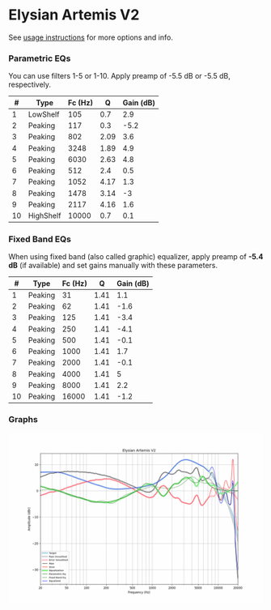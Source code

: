 # Elysian Artemis V2
See [usage instructions](https://github.com/jaakkopasanen/AutoEq#usage) for more options and info.

### Parametric EQs
You can use filters 1-5 or 1-10. Apply preamp of -5.5 dB or -5.5 dB, respectively.

|   # | Type      |   Fc (Hz) |    Q |   Gain (dB) |
|-----|-----------|-----------|------|-------------|
|   1 | LowShelf  |       105 | 0.7  |         2.9 |
|   2 | Peaking   |       117 | 0.3  |        -5.2 |
|   3 | Peaking   |       802 | 2.09 |         3.6 |
|   4 | Peaking   |      3248 | 1.89 |         4.9 |
|   5 | Peaking   |      6030 | 2.63 |         4.8 |
|   6 | Peaking   |       512 | 2.4  |         0.5 |
|   7 | Peaking   |      1052 | 4.17 |         1.3 |
|   8 | Peaking   |      1478 | 3.14 |        -3   |
|   9 | Peaking   |      2117 | 4.16 |         1.6 |
|  10 | HighShelf |     10000 | 0.7  |         0.1 |

### Fixed Band EQs
When using fixed band (also called graphic) equalizer, apply preamp of **-5.4 dB** (if available) and set gains manually with these parameters.

|   # | Type    |   Fc (Hz) |    Q |   Gain (dB) |
|-----|---------|-----------|------|-------------|
|   1 | Peaking |        31 | 1.41 |         1.1 |
|   2 | Peaking |        62 | 1.41 |        -1.6 |
|   3 | Peaking |       125 | 1.41 |        -3.4 |
|   4 | Peaking |       250 | 1.41 |        -4.1 |
|   5 | Peaking |       500 | 1.41 |        -0.1 |
|   6 | Peaking |      1000 | 1.41 |         1.7 |
|   7 | Peaking |      2000 | 1.41 |        -0.1 |
|   8 | Peaking |      4000 | 1.41 |         5   |
|   9 | Peaking |      8000 | 1.41 |         2.2 |
|  10 | Peaking |     16000 | 1.41 |        -1.2 |

### Graphs
![](./Elysian%20Artemis%20V2.png)
